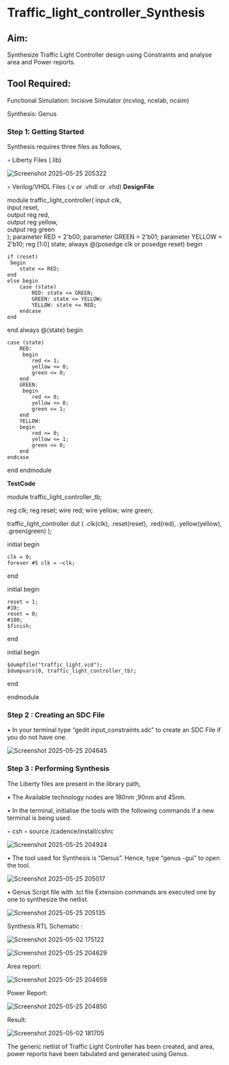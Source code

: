 # Traffic_light_controller_Synthesis

## Aim:

Synthesize Traffic Light Controller design using Constraints and analyse area and Power reports.

## Tool Required:

Functional Simulation: Incisive Simulator (ncvlog, ncelab, ncsim)

Synthesis: Genus

### Step 1: Getting Started

Synthesis requires three files as follows,

◦ Liberty Files (.lib)

![Screenshot 2025-05-25 205322](https://github.com/user-attachments/assets/9627f133-902b-4a6d-b07b-84da2bfe83ab)

◦ Verilog/VHDL Files (.v or .vhdl or .vhd)
**DesignFile**

module traffic_light_controller(
    input clk,             
    input reset,           
    output reg red,        
    output reg yellow,     
    output reg green       
);
parameter RED = 2'b00;
parameter GREEN = 2'b01;
parameter YELLOW = 2'b10;
reg [1:0] state;
always @(posedge clk or posedge reset) begin

    if (reset)
     begin
        state <= RED;  
    end 
    else begin
        case (state)
            RED: state <= GREEN;    
            GREEN: state <= YELLOW; 
            YELLOW: state <= RED;   
        endcase
    end
end
always @(state) begin

    case (state)
        RED:
         begin
            red <= 1;
            yellow <= 0;
            green <= 0;
        end
        GREEN:
         begin
            red <= 0;
            yellow <= 0;
            green <= 1;
        end
        YELLOW: 
        begin
            red <= 0;
            yellow <= 1;
            green <= 0;
        end
    endcase
end
endmodule

**TestCode**

module traffic_light_controller_tb;

reg clk;
reg reset;
wire red;
wire yellow;
wire green;

traffic_light_controller dut (
    .clk(clk),
    .reset(reset),
    .red(red),
    .yellow(yellow),
    .green(green)
);

initial begin

    clk = 0;
    forever #5 clk = ~clk;
end

initial begin

    reset = 1;
    #10;
    reset = 0;
    #100;
    $finish;
end

initial begin

    $dumpfile("traffic_light.vcd");
    $dumpvars(0, traffic_light_controller_tb);
end

endmodule


### Step 2 : Creating an SDC File

•	In your terminal type “gedit input_constraints.sdc” to create an SDC File if you do not have one.

![Screenshot 2025-05-25 204645](https://github.com/user-attachments/assets/23a00b3c-a29e-4271-a086-2518a6e83ae3)


### Step 3 : Performing Synthesis

The Liberty files are present in the library path,

• The Available technology nodes are 180nm ,90nm and 45nm.

• In the terminal, initialise the tools with the following commands if a new terminal is being used.

◦ csh
◦ source /cadence/install/cshrc

![Screenshot 2025-05-25 204924](https://github.com/user-attachments/assets/132c6c0a-811f-4f7d-b4bd-d7d67ea1563a)


• The tool used for Synthesis is “Genus”. Hence, type “genus -gui” to open the tool.

![Screenshot 2025-05-25 205017](https://github.com/user-attachments/assets/a93131a8-b00e-4e61-a195-bf3c6ad6d64e)


• Genus Script file with .tcl file Extension commands are executed one by one to synthesize the netlist.

![Screenshot 2025-05-25 205135](https://github.com/user-attachments/assets/fd9157c1-8120-473e-89ab-cfe3c719bb56)


Synthesis RTL Schematic :

![Screenshot 2025-05-02 175122](https://github.com/user-attachments/assets/43582f04-5582-4855-abcf-bff6a3c7f5be)


![Screenshot 2025-05-25 204629](https://github.com/user-attachments/assets/5a639e19-7ad9-452a-afd4-706b3fff1131)


Area report:

![Screenshot 2025-05-25 204659](https://github.com/user-attachments/assets/005e2151-584a-4af2-b8e6-b0fa765a04cb)

Power Report:

![Screenshot 2025-05-25 204850](https://github.com/user-attachments/assets/84733790-9ce4-45ff-ba91-bbe0b630c34c)


Result:

![Screenshot 2025-05-02 181705](https://github.com/user-attachments/assets/db5bf24d-e0d0-49d4-96f7-d9c97cfff5cb)


The generic netlist of Traffic Light Controller has been created, and area, power reports have been tabulated and generated using Genus.
